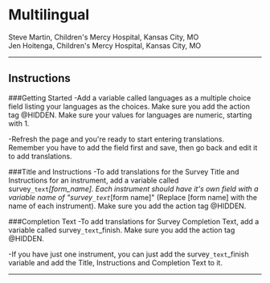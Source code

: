 # Multilingual

Steve Martin, Children's Mercy Hospital, Kansas City, MO<br>
Jen Hoitenga, Children's Mercy Hospital, Kansas City, MO

********************************************************************************
## Instructions

###Getting Started
-Add a variable called languages as a multiple choice field listing your languages as the choices. Make sure you add the action tag @HIDDEN. Make sure your values for languages are numeric, starting with 1.

-Refresh the page and you're ready to start entering translations. Remember you have to add the field first and save, then go back and edit it to add translations.

###Title and Instructions
-To add translations for the Survey Title and Instructions for an instrument, add a variable called survey`_text`_[form_name]. Each instrument should have it's own field with a variable name of "survey`_text`_[form name]" (Replace [form name] with the name of each instrument). Make sure you add the action tag @HIDDEN.

###Completion Text
-To add translations for Survey Completion Text, add a variable called survey`_text`_finish. Make sure you add the action tag @HIDDEN.

-If you have just one instrument, you can just add the survey`_text`_finish variable and add the Title, Instructions and Completion Text to it.

********************************************************************************
